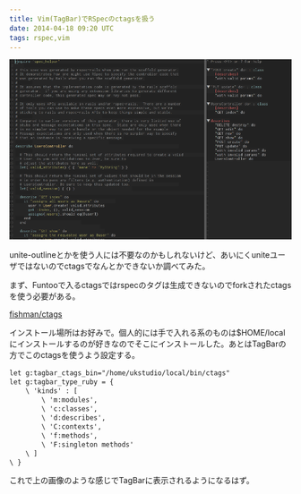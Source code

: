 ```yaml
---
title: Vim(TagBar)でRSpecのctagsを扱う
date: 2014-04-18 09:20 UTC
tags: rspec,vim
---
```


![rspec ctags](/images/2014-04-18-vim-rspec-ctags.png)

unite-outlineとかを使う人には不要なのかもしれないけど、あいにくuniteユーザではないのでctagsでなんとかできないか調べてみた。

まず、Funtooで入るctagsではrspecのタグは生成できないのでforkされたctagsを使う必要がある。

[fishman/ctags](https://github.com/fishman/ctags)

インストール場所はお好みで。個人的には手で入れる系のものは$HOME/localにインストールするのが好きなのでそこにインストールした。あとはTagBarの方でこのctagsを使うよう設定する。


```vim
let g:tagbar_ctags_bin="/home/ukstudio/local/bin/ctags"
let g:tagbar_type_ruby = {
    \ 'kinds' : [
        \ 'm:modules',
        \ 'c:classes',
        \ 'd:describes',
        \ 'C:contexts',
        \ 'f:methods',
        \ 'F:singleton methods'
    \ ]
\ }
```

これで上の画像のような感じでTagBarに表示されるようになるはず。
